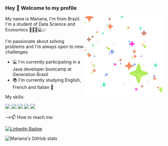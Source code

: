 ### Hey 👋 Welcome to my profile
<img align="right" width="250px" src="https://github.com/marianapiccolo/marianapiccolo/blob/main/sparkle1.gif">

 My name is Mariana, I'm from Brazil. I'm a student of Data Science and Economics 👩🏻‍💻💻📈

 I'm passionate about solving problems and I'm always open to new challenges.


 - 💻 I'm currently participating in a Java developer bootcamp at Generation Brasil
 - 📚 I'm currently studying English, French and Italian 🛫



 My skills:


<img src="https://img.shields.io/badge/Java-DC143C?style=for-the-badge&logo=java&logoColor=white"></img> <img src="https://img.shields.io/badge/Spring-000000?style=for-the-badge&logo=spring&logoColor=white"></img> <img src="https://img.shields.io/badge/MySQL-00BFFF?style=for-the-badge&logo=mysql&logoColor=white"></img> <img src="https://img.shields.io/badge/Python-6A5ACD?style=for-the-badge&logo=python&logoColor=white"></img> <img src="https://img.shields.io/badge/R-FF00FF?style=for-the-badge&logo=r&logoColor=white"></img>


 -->📫 How to reach me: 
 
[![Linkedin Badge](https://img.shields.io/badge/-Mariana%20Piccolo%20de%20Carvalho-6633cc?style=flat-square&logo=Linkedin&logoColor=white&link=https://www.linkedin.com/in/mariana-picoli-carvalho/)](https://www.linkedin.com/in/mariana-picoli-carvalho/)

![Mariana's GitHub stats](https://github-readme-stats.vercel.app/api?username=marianapiccolo&theme=radical&show_icons=true)
